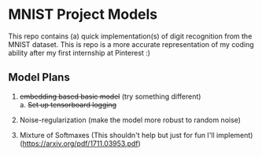 # MNIST Project Models

This repo contains (a) quick implementation(s) of digit recognition from the MNIST dataset.
This is repo is a more accurate representation of my coding ability after my first internship at Pinterest :)

## Model Plans
1. ~~embedding based basic model~~ (try something different) <br/>
 a. ~~Set up tensorboard logging~~
 
2. Noise-regularization (make the model more robust to random noise)

3. Mixture of Softmaxes (This shouldn't help but just for fun I'll implement) <br/>
    (https://arxiv.org/pdf/1711.03953.pdf)
